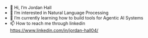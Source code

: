 - 👋 Hi, I’m Jordan Hall
- 👀 I’m interested in Natural Language Processing
- 🌱 I’m currently learning how to build tools for Agentic AI Systems
- 📫 How to reach me through linkedin https://www.linkedin.com/in/jordan-hall04/
